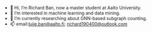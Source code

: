- 👋 Hi, I’m Richard Ban, now a master student at Aalto University.
- 👀 I’m interested in machine learning and data mining.
- 🌱 I’m currently researching about GNN-based subgraph counting.
- 📫 email:lujie.ban@aalto.fi; richard190400@outlook.com

<!---
banrichard/banrichard is a ✨ special ✨ repository because its `README.md` (this file) appears on your GitHub profile.
You can click the Preview link to take a look at your changes.
--->
